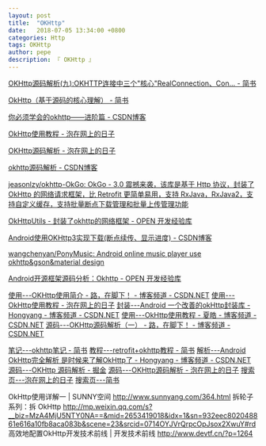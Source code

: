 ```yaml
---
layout: post
title:  "OKHttp"
date:   2018-07-05 13:34:00 +0800
categories: Http
tags: OKHttp
author: pepe
description: 『 OKHttp 』
---
```


[OKHttp源码解析(九):OKHTTP连接中三个"核心"RealConnection、Con... - 简书](https://www.jianshu.com/p/6166d28983a2)

[OkHttp（基于源码的核心理解） - 简书](https://www.jianshu.com/p/89e5d5c6d77f)

[你必须学会的okhttp——进阶篇 - CSDN博客](https://blog.csdn.net/sw950729/article/details/54341106)

[OkHttp使用教程 - 泡在网上的日子](http://www.jcodecraeer.com/a/anzhuokaifa/androidkaifa/2015/0106/2275.html)

[OKHttp源码解析 - 泡在网上的日子](http://www.jcodecraeer.com/a/anzhuokaifa/androidkaifa/2015/0326/2643.html)

[okhttp源码解析 - CSDN博客](https://blog.csdn.net/json_it/article/details/78404010)

[jeasonlzy/okhttp-OkGo: OkGo - 3.0 震撼来袭，该库是基于 Http 协议，封装了 OkHttp 的网络请求框架，比 Retrofit 更简单易用，支持 RxJava，RxJava2，支持自定义缓存，支持批量断点下载管理和批量上传管理功能](https://github.com/jeasonlzy/okhttp-OkGo)

[OkHttpUtils - 封装了okhttp的网络框架 - OPEN 开发经验库](http://www.open-open.com/lib/view/open1452948374339.html)

[Android使用OKHttp3实现下载(断点续传、显示进度) - CSDN博客](https://blog.csdn.net/cfy137000/article/details/54838608)

[wangchenyan/PonyMusic: Android online music player use okhttp&gson&material design](https://github.com/wangchenyan/PonyMusic?utm_medium=email&utm_source=gank.io)

[Android开源框架源码分析：Okhttp - OPEN 开发经验库](http://www.open-open.com/lib/view/open1517362688550.html)




[使用---OKHttp使用简介 - 路，在脚下！ - 博客频道 - CSDN.NET](http://blog.csdn.net/chenzujie/article/details/46994073)
[使用---OkHttp使用教程 - 泡在网上的日子](http://www.jcodecraeer.com/a/anzhuokaifa/androidkaifa/2015/0106/2275.html)
[封装---Android 一个改善的okHttp封装库 - Hongyang - 博客频道 - CSDN.NET](http://blog.csdn.net/lmj623565791/article/details/49734867)
[使用---OkHttp使用教程 - 夏皓 - 博客频道 - CSDN.NET](http://blog.csdn.net/xiahao86/article/details/44753513)
[源码---OKHttp源码解析（一） - 路，在脚下！ - 博客频道 - CSDN.NET](http://blog.csdn.net/chenzujie/article/details/47061095)

[笔记---okhttp笔记 - 简书](http://www.jianshu.com/p/a67d303c6f7a)
[教程---retrofit+okhttp教程 - 简书](http://www.jianshu.com/p/b20cc6d31672)
[解析---Android OkHttp完全解析 是时候来了解OkHttp了 - Hongyang - 博客频道 - CSDN.NET](http://blog.csdn.net/lmj623565791/article/details/47911083)
[源码---OKHttp 源码解析 - 掘金](http://gold.xitu.io/entry/56dbc92a816dfa005a60c275?from=timeline&isappinstalled=1)
[源码---OKHttp源码解析 - 泡在网上的日子](http://www.jcodecraeer.com/a/anzhuokaifa/androidkaifa/2015/0326/2643.html)
[搜索页---泡在网上的日子](http://www.jcodecraeer.com/plus/search.php?kwtype=0&q=OkHttp)
[搜索页---简书](http://www.jianshu.com/search?q=OkHttp&page=1&type=notes)


OkHttp使用详解一 | SUNNY空间
http://www.sunnyang.com/364.html
拆轮子系列：拆 OkHttp
http://mp.weixin.qq.com/s?__biz=MzA4MjU5NTY0NA==&mid=2653419018&idx=1&sn=932eec802048861e616a10fb8aca083b&scene=23&srcid=0714OYJVrQrpcOpJsox2XwuY#rd
高效地配置OkHttp开发技术前线 | 开发技术前线
http://www.devtf.cn/?p=1264


















